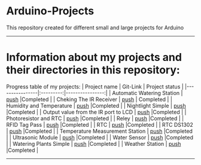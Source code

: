 # Arduino-Projects
This repository created for different small and large projects for Arduino
____
# Information about my projects and their directories in this repository:
Progress table of my projects:
| Project name | Git-Link | Project status |
|----------------|:---------:|----------------:|
| Automatic Watering Station | [push](https://github.com/xmzboy/Arduino-Projects/tree/main/automatic_watering_station) |Completed |
| Cheking The IR Receiver | [push](https://github.com/xmzboy/Arduino-Projects/tree/main/checking_the_IR_receiver) | Completed |
| Humidity and Temperature | [push](https://github.com/xmzboy/Arduino-Projects/tree/main/humidity_and_temperature) |Completed |
| Nightlight Simple | [push](https://github.com/xmzboy/Arduino-Projects/tree/main/nightlight_simple) |Completed |
| Output value from the IR port to LCD | [push](https://github.com/xmzboy/Arduino-Projects/tree/main/output_value_from_IR_port_to_LCD) |Completed |
| Photoresistor and RTC | [push](https://github.com/xmzboy/Arduino-Projects/tree/main/photoresistor_and_RTC) |Completed |
| Reley | [push](https://github.com/xmzboy/Arduino-Projects/tree/main/reley) |Completed |
| RFID Tag Pass | [push](https://github.com/xmzboy/Arduino-Projects/tree/main/RFID_tag_pass) |Completed |
| RTC | [push](https://github.com/xmzboy/Arduino-Projects/tree/main/RTC) |Completed |
| RTC DS1302 | [push](https://github.com/xmzboy/Arduino-Projects/tree/main/RTC_DS1302) |Completed |
| Temperature Measurement Station | [push](https://github.com/xmzboy/Arduino-Projects/tree/main/temperature_measurement_staton) |Completed |
| Ultrasonic Module | [push](https://github.com/xmzboy/Arduino-Projects/tree/main/ultrasonic) |Completed |
| Water Sensor | [push](https://github.com/xmzboy/Arduino-Projects/tree/main/water_sensor) |Completed |
| Watering Plants Simple | [push](https://github.com/xmzboy/Arduino-Projects/tree/main/watering_plants_simple) |Completed |
| Weather Station | [push](https://github.com/xmzboy/Arduino-Projects/tree/main/weather_station) |Completed |
____